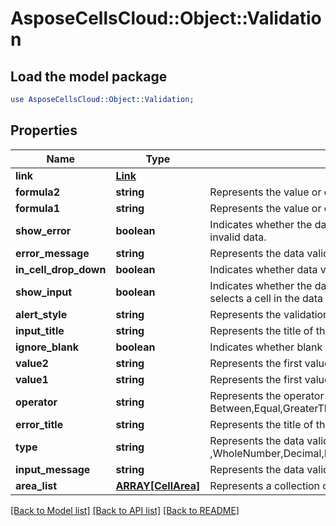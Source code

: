 # AsposeCellsCloud::Object::Validation

## Load the model package
```perl
use AsposeCellsCloud::Object::Validation;
```

## Properties
Name | Type | Description | Notes
------------ | ------------- | ------------- | -------------
**link** | [**Link**](Link.md) |  | [optional] 
**formula2** | **string** | Represents the value or expression associated with the second part of the    data validation.              | [optional] 
**formula1** | **string** | Represents the value or expression associated with the data validation. | [optional] 
**show_error** | **boolean** | Indicates whether the data validation error message will be displayed whenever    the user enters invalid data. | [optional] 
**error_message** | **string** | Represents the data validation error message. | [optional] 
**in_cell_drop_down** | **boolean** | Indicates whether data validation displays a drop-down list that contains    acceptable values. | [optional] 
**show_input** | **boolean** | Indicates whether the data validation input message will be displayed whenever    the user selects a cell in the data validation range. | [optional] 
**alert_style** | **string** | Represents the validation alert style.Information,Stop,Warning              | [optional] 
**input_title** | **string** | Represents the title of the data-validation input dialog box. | [optional] 
**ignore_blank** | **boolean** | Indicates whether blank values are permitted by the range data validation. | [optional] 
**value2** | **string** | Represents the first value associated with the data validation.              | [optional] 
**value1** | **string** | Represents the first value associated with the data validation. | [optional] 
**operator** | **string** | Represents the operator for the data validation. Between,Equal,GreaterThan,GreaterOrEqual,LessThan,LessOrEqual,None,NotBetween,NotEqual | [optional] 
**error_title** | **string** | Represents the title of the data-validation error dialog box. | [optional] 
**type** | **string** | Represents the data validation type. AnyValue ,WholeNumber,Decimal,List,Date,Time,TextLength,Custom              | [optional] 
**input_message** | **string** | Represents the data validation input message. | [optional] 
**area_list** | [**ARRAY[CellArea]**](CellArea.md) | Represents a collection of Aspose.Cells.CellArea which contains the data     validation settings. | [optional] 

[[Back to Model list]](../README.md#documentation-for-models) [[Back to API list]](../README.md#documentation-for-api-endpoints) [[Back to README]](../README.md)


